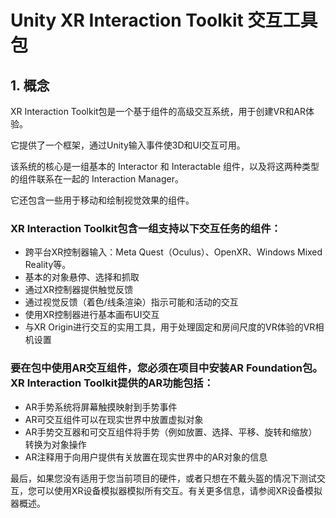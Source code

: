 # Unity XR Interaction Toolkit 交互工具包

## 1. 概念

XR Interaction Toolkit包是一个基于组件的高级交互系统，用于创建VR和AR体验。

它提供了一个框架，通过Unity输入事件使3D和UI交互可用。

该系统的核心是一组基本的 Interactor 和 Interactable 组件，以及将这两种类型的组件联系在一起的 Interaction Manager。

它还包含一些用于移动和绘制视觉效果的组件。

### XR Interaction Toolkit包含一组支持以下交互任务的组件：

* 跨平台XR控制器输入：Meta Quest（Oculus）、OpenXR、Windows Mixed Reality等。
* 基本的对象悬停、选择和抓取
* 通过XR控制器提供触觉反馈
* 通过视觉反馈（着色/线条渲染）指示可能和活动的交互
* 使用XR控制器进行基本画布UI交互
* 与XR Origin进行交互的实用工具，用于处理固定和房间尺度的VR体验的VR相机设置

### 要在包中使用AR交互组件，您必须在项目中安装AR Foundation包。XR Interaction Toolkit提供的AR功能包括：

* AR手势系统将屏幕触摸映射到手势事件
* AR可交互组件可以在现实世界中放置虚拟对象
* AR手势交互器和可交互组件将手势（例如放置、选择、平移、旋转和缩放）转换为对象操作
* AR注释用于向用户提供有关放置在现实世界中的AR对象的信息

最后，如果您没有适用于您当前项目的硬件，或者只想在不戴头盔的情况下测试交互，您可以使用XR设备模拟器模拟所有交互。有关更多信息，请参阅XR设备模拟器概述。